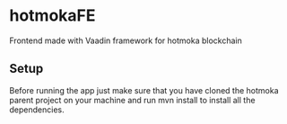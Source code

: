 # hotmokaFE
Frontend made with Vaadin framework for hotmoka blockchain

Setup
---

Before running the app just make sure that you have cloned the hotmoka parent project on your machine and run mvn install to install all the dependencies.
